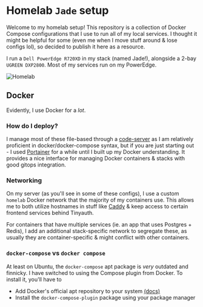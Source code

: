 # Homelab `Jade` setup

Welcome to my homelab setup! This repository is a collection of Docker Compose configurations that I use to run all of my local services. I thought it might be helpful for some (even me when I move stuff around & lose configs lol), so decided to publish it here as a resource.

I run a `Dell PowerEdge R720XD` in my stack (named Jade!), alongside a 2-bay `UGREEN DXP2800`. Most of my services run on my PowerEdge.

![Homelab](./jade.png)

## Docker

Evidently, I use Docker for a _lot_.

### How do I deploy?

I manage most of these file-based through a [code-server](./docker/code-server/) as I am relatively proficient in docker/docker-compose syntax, but if you are just starting out - I used [Portainer](https://portainer.io) for a while until I built up my Docker understanding. It provides a nice interface for managing Docker containers & stacks with good gitops integration.

### Networking

On my server (as you'll see in some of these configs), I use a custom `homelab` Docker network that the majority of my containers use. This allows me to both utilize hostnames in stuff like [Caddy](./docker/caddy/) & keep access to certain frontend services behind Tinyauth.

For containers that have multiple services (ie. an app that uses Postgres + Redis), I add an additional stack-specific network to segregate these, as usually they are container-specific & might conflict with other containers.

### `docker-compose` vs `docker compose`

At least on Ubuntu, the `docker-compose` apt package is _very_ outdated and finnicky. I have switched to using the Compose plugin from Docker. To install it, you'll have to

- Add Docker's official apt repository to your system [(docs)](https://docs.docker.com/compose/install/linux/#install-using-the-repository)
- Install the `docker-compose-plugin` package using your package manager
